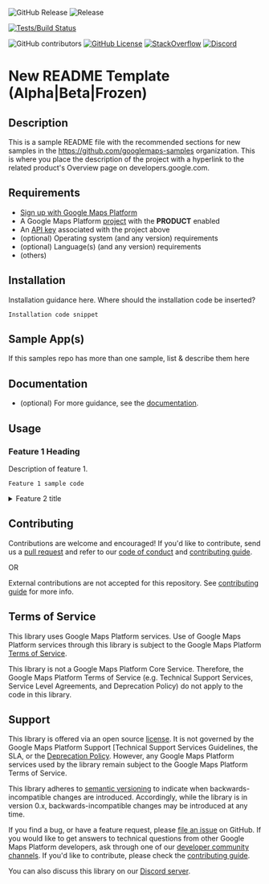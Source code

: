 <!-- based on https://github.com/googlemaps/.github/blob/master/README-template.md but without lifecycle or language package -->
![GitHub Release](https://img.shields.io/github/v/release/googlemaps/.github)
![Release](https://github.com/googlemaps/REPO/workflows/Release/badge.svg)

<!--repo-specific badges-->
[![Tests/Build Status](https://github.com/googlemaps/REPO/actions/workflows/test.yml/badge.svg)](https://github.com/googlemaps/REPO/actions/workflows/test.yml)

<!--constant badges-->
![GitHub contributors](https://img.shields.io/github/contributors/googlemaps/REPO?color=green)
[![GitHub License](https://img.shields.io/github/license/googlemaps/REPO?color=blue)][license]
[![StackOverflow](https://img.shields.io/stackexchange/stackoverflow/t/google-maps?color=orange&label=google-maps&logo=stackoverflow)](https://stackoverflow.com/questions/tagged/google-maps)
[![Discord](https://img.shields.io/discord/676948200904589322?color=6A7EC2&logo=discord&logoColor=ffffff)][Discord server]

# New README Template (Alpha|Beta|Frozen)

## Description

This is a sample README file with the recommended sections for new samples in the <https://github.com/googlemaps-samples> organization. This is where you place the description of the project with a hyperlink to the related product's Overview page on developers.google.com.

## Requirements

- [Sign up with Google Maps Platform]
- A Google Maps Platform [project] with the **PRODUCT** enabled
- An [API key] associated with the project above
- (optional) Operating system (and any version) requirements
- (optional) Language(s) (and any version) requirements
- (others)

## Installation

Installation guidance here. Where should the installation code be inserted?

```
Installation code snippet
```

## Sample App(s)

If this samples repo has more than one sample, list & describe them here

## Documentation

- (optional) For more guidance, see the [documentation].

## Usage

### Feature 1 Heading

Description of feature 1.

```
Feature 1 sample code
```

<details>
  <summary>Feature 2 title</summary>

### Feature 2 title

This demonstrates hiding a long feature section behind an expandable. If using expandables, it would be best to put all but the first most basic sample in expandables.

```javascript
Feature 2 sample code
```

</details>

## Contributing

Contributions are welcome and encouraged! If you'd like to contribute, send us a [pull request] and refer to our [code of conduct] and [contributing guide].

OR

External contributions are not accepted for this repository. See [contributing guide] for more info.

## Terms of Service

This library uses Google Maps Platform services. Use of Google Maps Platform services through this library is subject to the Google Maps Platform [Terms of Service].

This library is not a Google Maps Platform Core Service. Therefore, the Google Maps Platform Terms of Service (e.g. Technical Support Services, Service Level Agreements, and Deprecation Policy) do not apply to the code in this library.

## Support

This library is offered via an open source [license]. It is not governed by the Google Maps Platform Support [Technical Support Services Guidelines, the SLA, or the [Deprecation Policy]. However, any Google Maps Platform services used by the library remain subject to the Google Maps Platform Terms of Service.

This library adheres to [semantic versioning] to indicate when backwards-incompatible changes are introduced. Accordingly, while the library is in version 0.x, backwards-incompatible changes may be introduced at any time.

If you find a bug, or have a feature request, please [file an issue] on GitHub. If you would like to get answers to technical questions from other Google Maps Platform developers, ask through one of our [developer community channels]. If you'd like to contribute, please check the [contributing guide].

You can also discuss this library on our [Discord server].

<!--repo-specific anchor links-->
[API key]: https://developers.google.com/maps/documentation/PRODUCT/get-api-key
[maps-sdk]: https://developers.google.com/maps/documentation/PRODUCT
[reference documentation]: https://googlemaps.github.io/REPO
[documentation]: https://developers.google.com/maps/xxx
[jetpack-compose]: https://developer.android.com/jetpack/compose
[android-maps-ktx]: https://github.com/googlemaps/android-maps-ktx
[npm-pkg]: https://npmjs.com/package/@googlemaps/NPM-REPO

<!--constant anchor links-->
[code of conduct]: ?tab=coc-ov-file#readme
[contributing guide]: CONTRIBUTING.md
[Deprecation Policy]: https://cloud.google.com/maps-platform/terms
[developer community channels]: https://developers.google.com/maps/developer-community
[Discord server]: https://discord.gg/hYsWbmk
[file an issue]: https://github.com/googlemaps/REPO/issues/new/choose
[license]: LICENSE
[pull request]: https://github.com/googlemaps/REPO/compare
[project]: https://developers.google.com/maps/documentation/PRODUCT/cloud-setup#enabling-apis
[semantic versioning]: https://semver.org
[Sign up with Google Maps Platform]: https://console.cloud.google.com/google/maps-apis/start
[similar inquiry]: https://github.com/googlemaps/REPO/issues
[SLA]: https://cloud.google.com/maps-platform/terms/sla
[Technical Support Services Guidelines]: https://cloud.google.com/maps-platform/terms/tssg
[Terms of Service]: https://cloud.google.com/maps-platform/terms
